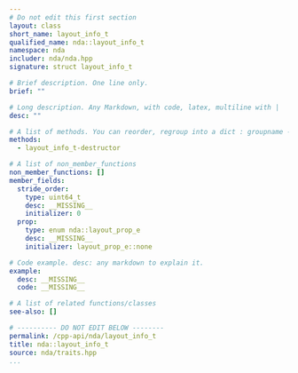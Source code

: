 ```yaml
---
# Do not edit this first section
layout: class
short_name: layout_info_t
qualified_name: nda::layout_info_t
namespace: nda
includer: nda/nda.hpp
signature: struct layout_info_t

# Brief description. One line only.
brief: ""

# Long description. Any Markdown, with code, latex, multiline with |
desc: ""

# A list of methods. You can reorder, regroup into a dict : groupname -> list
methods:
  - layout_info_t-destructor

# A list of non_member_functions
non_member_functions: []
member_fields:
  stride_order:
    type: uint64_t
    desc: __MISSING__
    initializer: 0
  prop:
    type: enum nda::layout_prop_e
    desc: __MISSING__
    initializer: layout_prop_e::none

# Code example. desc: any markdown to explain it.
example:
  desc: __MISSING__
  code: __MISSING__

# A list of related functions/classes
see-also: []

# ---------- DO NOT EDIT BELOW --------
permalink: /cpp-api/nda/layout_info_t
title: nda::layout_info_t
source: nda/traits.hpp
...
```


